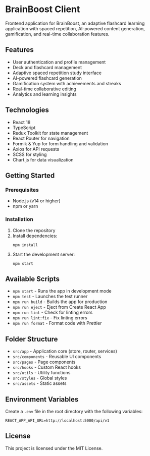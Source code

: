 # BrainBoost Client

Frontend application for BrainBoost, an adaptive flashcard learning application with spaced repetition, AI-powered content generation, gamification, and real-time collaboration features.

## Features

- User authentication and profile management
- Deck and flashcard management
- Adaptive spaced repetition study interface
- AI-powered flashcard generation
- Gamification system with achievements and streaks
- Real-time collaborative editing
- Analytics and learning insights

## Technologies

- React 18
- TypeScript
- Redux Toolkit for state management
- React Router for navigation
- Formik & Yup for form handling and validation
- Axios for API requests
- SCSS for styling
- Chart.js for data visualization

## Getting Started

### Prerequisites

- Node.js (v14 or higher)
- npm or yarn

### Installation

1. Clone the repository
2. Install dependencies:
   ```
   npm install
   ```
3. Start the development server:
   ```
   npm start
   ```

## Available Scripts

- `npm start` - Runs the app in development mode
- `npm test` - Launches the test runner
- `npm run build` - Builds the app for production
- `npm run eject` - Eject from Create React App
- `npm run lint` - Check for linting errors
- `npm run lint:fix` - Fix linting errors
- `npm run format` - Format code with Prettier

## Folder Structure

- `src/app` - Application core (store, router, services)
- `src/components` - Reusable UI components
- `src/pages` - Page components
- `src/hooks` - Custom React hooks
- `src/utils` - Utility functions
- `src/styles` - Global styles
- `src/assets` - Static assets

## Environment Variables

Create a `.env` file in the root directory with the following variables:

```
REACT_APP_API_URL=http://localhost:5000/api/v1
```

## License

This project is licensed under the MIT License.
